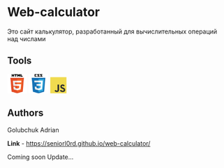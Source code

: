 # Web-calculator <br>

Это сайт калькулятор, разработанный для вычислительных операций над числами <br>

## Tools
<div style="display: inline-block;">
   <img src="https://raw.githubusercontent.com/devicons/devicon/master/icons/html5/html5-original-wordmark.svg" alt="HTML5" width="45">
  <img src="https://raw.githubusercontent.com/devicons/devicon/master/icons/css3/css3-original-wordmark.svg" alt="CSS3" width="45">
  <img src="https://raw.githubusercontent.com/devicons/devicon/master/icons/javascript/javascript-original.svg" alt="JS" width="38">
</div>

## Authors
Golubchuk Adrian

**Link** - https://seniorl0rd.github.io/web-calculator/

Coming soon Update...
 
